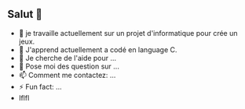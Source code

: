 ## Salut 👋
- 🔭 je travaille actuellement sur un projet d'informatique pour crée un jeux.
- 🌱 J'apprend actuellement a codé en language C.
- 🤔 Je cherche de l'aide pour ...
- 💬 Pose moi des question sur ...
- 📫 Comment me contactez: ...
- ⚡ Fun fact: ...
- lflfl
